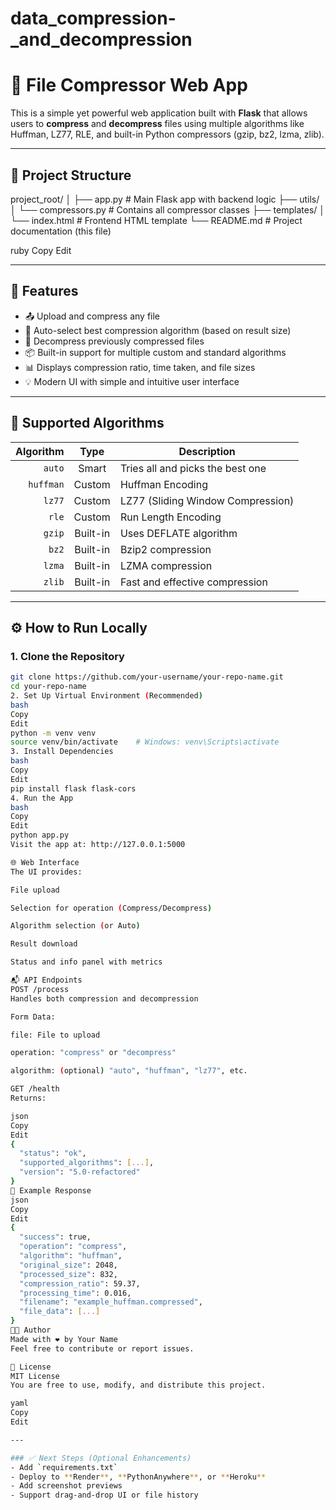 # data_compression-_and_decompression
# 🔐 File Compressor Web App

This is a simple yet powerful web application built with **Flask** that allows users to **compress** and **decompress** files using multiple algorithms like Huffman, LZ77, RLE, and built-in Python compressors (gzip, bz2, lzma, zlib).

---

## 📁 Project Structure

project_root/
│
├── app.py # Main Flask app with backend logic
├── utils/
│ └── compressors.py # Contains all compressor classes
├── templates/
│ └── index.html # Frontend HTML template
└── README.md # Project documentation (this file)

ruby
Copy
Edit

---

## 🚀 Features

- 📤 Upload and compress any file
- 🧠 Auto-select best compression algorithm (based on result size)
- 🔄 Decompress previously compressed files
- 📦 Built-in support for multiple custom and standard algorithms
- 📊 Displays compression ratio, time taken, and file sizes
- 💡 Modern UI with simple and intuitive user interface

---

## 🧠 Supported Algorithms

| Algorithm | Type     | Description                                 |
|----------:|:--------:|---------------------------------------------|
| `auto`    | Smart    | Tries all and picks the best one            |
| `huffman` | Custom   | Huffman Encoding                            |
| `lz77`    | Custom   | LZ77 (Sliding Window Compression)           |
| `rle`     | Custom   | Run Length Encoding                         |
| `gzip`    | Built-in | Uses DEFLATE algorithm                      |
| `bz2`     | Built-in | Bzip2 compression                           |
| `lzma`    | Built-in | LZMA compression                            |
| `zlib`    | Built-in | Fast and effective compression              |

---

## ⚙️ How to Run Locally

### 1. Clone the Repository

```bash
git clone https://github.com/your-username/your-repo-name.git
cd your-repo-name
2. Set Up Virtual Environment (Recommended)
bash
Copy
Edit
python -m venv venv
source venv/bin/activate    # Windows: venv\Scripts\activate
3. Install Dependencies
bash
Copy
Edit
pip install flask flask-cors
4. Run the App
bash
Copy
Edit
python app.py
Visit the app at: http://127.0.0.1:5000

🌐 Web Interface
The UI provides:

File upload

Selection for operation (Compress/Decompress)

Algorithm selection (or Auto)

Result download

Status and info panel with metrics

📬 API Endpoints
POST /process
Handles both compression and decompression

Form Data:

file: File to upload

operation: "compress" or "decompress"

algorithm: (optional) "auto", "huffman", "lz77", etc.

GET /health
Returns:

json
Copy
Edit
{
  "status": "ok",
  "supported_algorithms": [...],
  "version": "5.0-refactored"
}
📄 Example Response
json
Copy
Edit
{
  "success": true,
  "operation": "compress",
  "algorithm": "huffman",
  "original_size": 2048,
  "processed_size": 832,
  "compression_ratio": 59.37,
  "processing_time": 0.016,
  "filename": "example_huffman.compressed",
  "file_data": [...]
}
👨‍💻 Author
Made with ❤️ by Your Name
Feel free to contribute or report issues.

📝 License
MIT License
You are free to use, modify, and distribute this project.

yaml
Copy
Edit

---

### ✅ Next Steps (Optional Enhancements)
- Add `requirements.txt`
- Deploy to **Render**, **PythonAnywhere**, or **Heroku**
- Add screenshot previews
- Support drag-and-drop UI or file history
